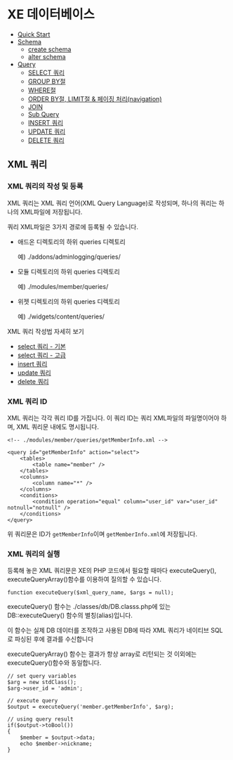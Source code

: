 
# XE 데이터베이스


- [Quick Start]()
- [Schema]()
	- [create schema]()
	- [alter schema]()
- [Query]()
	- [SELECT 쿼리]()
	- [GROUP BY절]()
	- [WHERE절]()
	- [ORDER BY절, LIMIT절 & 페이징 처리(navigation)]()
	- [JOIN]()
	- [Sub Query]()
	- [INSERT 쿼리]()
	- [UPDATE 쿼리]()
	- [DELETE 쿼리]()


## XML 쿼리

### XML 쿼리의 작성 및 등록

XML 쿼리는 XML  쿼리 언어(XML Query Language)로 작성되며, 하나의 쿼리는 하나의 XML파일에 저장됩니다.

쿼리 XML파일은 3가지 경로에 등록될 수 있습니다.

* 애드온 디렉토리의 하위 queries 디렉토리

	예) ./addons/adminlogging/queries/

* 모듈 디렉토리의 하위 queries 디렉토리


	예) ./modules/member/queries/

* 위젯 디렉토리의 하위 queries 디렉토리


	예) ./widgets/content/queries/

XML 쿼리 작성법 자세히 보기	

* [select 쿼리 - 기본](select-clause-basic.md)
* [select 쿼리 - 고급](select-clause-basic.md)
* [insert 쿼리](insert-update-delete-clause.md)
* [update 쿼리](insert-update-delete-clause.md)
* [delete 쿼리](insert-update-delete-clause.md)
	
### XML 쿼리 ID

XML  쿼리는 각각 쿼리 ID를 가집니다. 이 쿼리 ID는 쿼리 XML파일의 파일명이어야 하며, XML 쿼리문 내에도 명시됩니다.

```
<!-- ./modules/member/queries/getMemberInfo.xml -->

<query id="getMemberInfo" action="select">
    <tables>
        <table name="member" />
    </tables>
    <columns>
        <column name="*" />
    </columns>
    <conditions>
        <condition operation="equal" column="user_id" var="user_id" notnull="notnull" />
    </conditions>
</query>

```

위 쿼리문은 ID가 `getMemberInfo`이며 `getMemberInfo.xml`에 저장됩니다.

### XML 쿼리의 실행

등록해 놓은 XML 쿼리문은 XE의 PHP 코드에서 필요할 때마다 executeQuery(), executeQueryArray()함수를 이용하여 질의할 수 있습니다.

```
function executeQuery($xml_query_name, $args = null); 
```

executeQuery() 함수는 ./classes/db/DB.classs.php에 있는 DB::executeQuery() 함수의 별칭(alias)입니다.

이 함수는 실제 DB 데이터를 조작하고 사용된 DB에 따라 XML 쿼리가 네이티브 SQL로 파싱된 후에 결과를 수신합니다

executeQueryArray() 함수는 결과가 항상 array로 리턴되는 것 이외에는 executeQuery()함수와 동일합니다.

```
// set query variables
$arg = new stdClass();
$arg->user_id = 'admin';

// execute query
$output = executeQuery('member.getMemberInfo', $arg);

// using query result
if($output->toBool())
{
    $member = $output->data;
    echo $member->nickname; 
}
```


